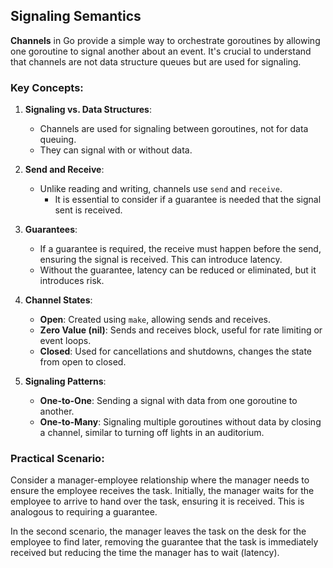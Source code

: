 ## Signaling Semantics

**Channels** in Go provide a simple way to orchestrate goroutines by allowing one goroutine to signal another about an event. It's crucial to understand that channels are not data structure queues but are used for signaling.

### Key Concepts:

1. **Signaling vs. Data Structures**:
    - Channels are used for signaling between goroutines, not for data queuing.
    - They can signal with or without data.

2. **Send and Receive**:
    - Unlike reading and writing, channels use `send` and `receive`.
	    - It is essential to consider if a guarantee is needed that the signal sent is received.

3. **Guarantees**:
    - If a guarantee is required, the receive must happen before the send, ensuring the signal is received. This can introduce latency.
    - Without the guarantee, latency can be reduced or eliminated, but it introduces risk.

4. **Channel States**:
    - **Open**: Created using `make`, allowing sends and receives.
    - **Zero Value (nil)**: Sends and receives block, useful for rate limiting or event loops.
    - **Closed**: Used for cancellations and shutdowns, changes the state from open to closed.

5. **Signaling Patterns**:
    - **One-to-One**: Sending a signal with data from one goroutine to another.
    - **One-to-Many**: Signaling multiple goroutines without data by closing a channel, similar to turning off lights in an auditorium.

### Practical Scenario:

Consider a manager-employee relationship where the manager needs to ensure the employee receives the task. Initially, the manager waits for the employee to arrive to hand over the task, ensuring it is received. This is analogous to requiring a guarantee.

In the second scenario, the manager leaves the task on the desk for the employee to find later, removing the guarantee that the task is immediately received but reducing the time the manager has to wait (latency).